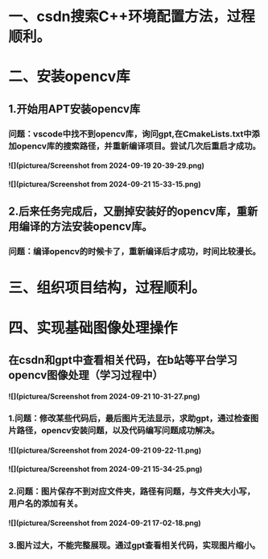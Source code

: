 # 一、csdn搜索C++环境配置方法，过程顺利。
# 二、安装opencv库
## 1.开始用APT安装opencv库
### 问题：vscode中找不到opencv库，询问gpt,在CmakeLists.txt中添加opencv库的搜索路径，并重新编译项目。尝试几次后重启才成功。
#### ![](picturea/Screenshot from 2024-09-19 20-39-29.png)
#### ![](picturea/Screenshot from 2024-09-21 15-33-15.png)
## 2.后来任务完成后，又删掉安装好的opencv库，重新用编译的方法安装opencv库。
### 问题：编译opencv的时候卡了，重新编译后才成功，时间比较漫长。
# 三、组织项目结构，过程顺利。
# 四、实现基础图像处理操作
## 在csdn和gpt中查看相关代码，在b站等平台学习opencv图像处理（学习过程中）
#### ![](picturea/Screenshot from 2024-09-21 10-31-27.png)
### 1.问题：修改某些代码后，最后图片无法显示，求助gpt，通过检查图片路径，opencv安装问题，以及代码编写问题成功解决。
#### ![](picturea/Screenshot from 2024-09-21 09-22-11.png)
#### ![](picturea/Screenshot from 2024-09-21 15-34-25.png)
### 2.问题：图片保存不到对应文件夹，路径有问题，与文件夹大小写，用户名的添加有关。
#### ![](picturea/Screenshot from 2024-09-21 17-02-18.png)
### 3.图片过大，不能完整展现。通过gpt查看相关代码，实现图片缩小。


